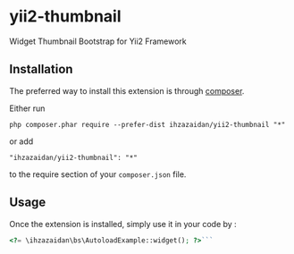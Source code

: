 yii2-thumbnail
==============
Widget Thumbnail Bootstrap for Yii2 Framework

Installation
------------

The preferred way to install this extension is through [composer](http://getcomposer.org/download/).

Either run

```
php composer.phar require --prefer-dist ihzazaidan/yii2-thumbnail "*"
```

or add

```
"ihzazaidan/yii2-thumbnail": "*"
```

to the require section of your `composer.json` file.


Usage
-----

Once the extension is installed, simply use it in your code by  :

```php
<?= \ihzazaidan\bs\AutoloadExample::widget(); ?>```